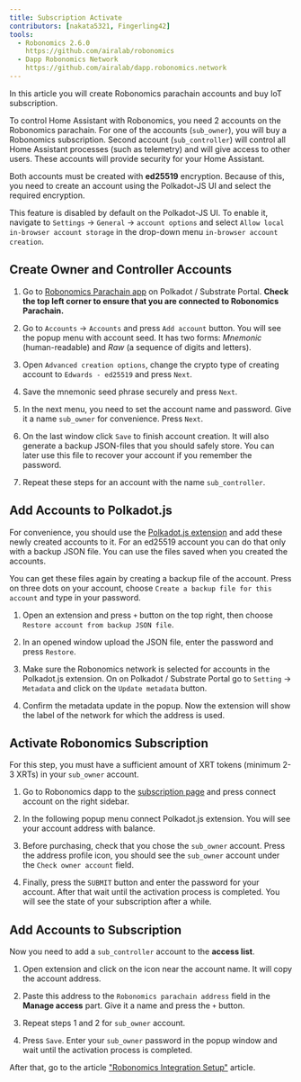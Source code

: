```yaml
---
title: Subscription Activate
contributors: [nakata5321, Fingerling42]
tools:   
  - Robonomics 2.6.0
    https://github.com/airalab/robonomics
  - Dapp Robonomics Network 
    https://github.com/airalab/dapp.robonomics.network
---
```


In this article you will create Robonomics parachain accounts and buy IoT subscription. 

<robo-wiki-picture src="home-assistant/sub_activate.png" />


To control Home Assistant with Robonomics, you need 2 accounts on the Robonomics parachain. For one of the accounts (`sub_owner`), you will buy a Robonomics subscription. Second account (`sub_controller`) will control all Home Assistant processes (such as telemetry) and will give access to other users. These accounts will provide security for your Home Assistant. 

<robo-wiki-note type="warning" title="WARNING">

Both accounts must be created with **ed25519** encryption. Because of this, you need to create an account using the Polkadot-JS UI and select the required encryption. 

This feature is disabled by default on the Polkadot-JS UI. To enable it, navigate to `Settings` -> `General` -> `account options` and select `Allow local in-browser account storage` in the drop-down menu `in-browser account creation`.

</robo-wiki-note>

## Create Owner and Controller Accounts

<robo-wiki-video autoplay loop controls :videos="[{src: 'https://crustipfs.live/ipfs/QmQiJYPYajUJXENX2PzSJMSKGSshyWyPNqugSYxP5eCNvm', type:'mp4'}]" />

1. Go to [Robonomics Parachain app](https://polkadot.js.org/apps/?rpc=wss%3A%2F%2Fkusama.rpc.robonomics.network%2F#/) on Polkadot / Substrate Portal. **Check the top left corner to ensure that you are connected to Robonomics Parachain.**

2. Go to `Accounts` -> `Accounts` and press `Add account` button. You will see the popup menu with account seed. It has two forms: *Mnemonic* (human-readable) and *Raw* (a sequence of digits and letters). 

3. Open `Advanced creation options`, change the crypto type of creating account to `Edwards - ed25519` and press `Next`.


4. Save the mnemonic seed phrase securely and press `Next`.

5. In the next menu, you need to set the account name and password. Give it a name `sub_owner` for convenience. Press `Next`.

6. On the last window click `Save` to finish account creation. It will also generate a backup JSON-files that you should safely store. You can later use this file to recover your account if you remember the password.

7. Repeat these steps for an account with the name `sub_controller`.


## Add Accounts to Polkadot.js

For convenience, you should use the [Polkadot.js extension](https://polkadot.js.org/extension/) and add these newly created accounts to it. For an ed25519 account you can do that only with a backup JSON file. You can use the files saved when you created the accounts.

You can get these files again by creating a backup file of the account. Press on three dots on your account, choose `Create a backup file for this account` and type in your password.

<robo-wiki-video autoplay loop controls :videos="[{src: 'https://crustipfs.live/ipfs/QmRd7gztUjWkLF4W2XuJwy5aXBwzNV2aPCU6CQQLvUpSNj', type:'mp4'}]" />

1. Open an extension and press `+` button on the top right, then choose `Restore account from backup JSON file`.

2. In an opened window upload the JSON file, enter the password and press `Restore`.

3. Make sure the Robonomics network is selected for accounts in the Polkadot.js extension. On on Polkadot / Substrate Portal go to `Setting` -> `Metadata` and click on the `Update metadata` button. 

4. Confirm the metadata update in the popup. Now the extension will show the label of the network for which the address is used.

<robo-wiki-video autoplay loop controls :videos="[{src: 'https://crustipfs.live/ipfs/QmT5sTNP9t8gpbD4RJJw6ETwG4wiziiChAh2uHHBk9Zsyd', type:'mp4'}]" />

## Activate Robonomics Subscription 

<robo-wiki-note type="okay">

For this step, you must have a sufficient amount of XRT tokens (minimum 2-3 XRTs) in your `sub_owner` account.

</robo-wiki-note>

<robo-wiki-video autoplay loop controls :videos="[{src: 'https://crustipfs.live/ipfs/QmXrFCajmJgkRDSbshGD3QehjnoyS6jafEPSjHdYkoBHum', type:'mp4'}]" />

1. Go to Robonomics dapp to the [subscription page](https://dapp.robonomics.network/#/subscription) and press connect account on the right sidebar.

2. In the following popup menu connect Polkadot.js extension. You will see your account address with balance.

3. Before purchasing, check that you chose the `sub_owner` account. Press the address profile icon, you should see the `sub_owner` account under the `Check owner account` field.

4. Finally, press the `SUBMIT` button and enter the password for your account. After that wait until the activation process is completed. You will see the state of your subscription after a while.


## Add Accounts to Subscription

Now you need to add a `sub_controller` account to the **access list**. 

<robo-wiki-video autoplay loop controls :videos="[{src: 'https://crustipfs.live/ipfs/QmV1gkwtcXsWv54ov9tuXfcHg7nqs1foM8cRwts4sqnqtX', type:'mp4'}]" />

1. Open extension and click on the icon near the account name. It will copy the account address.


2. Paste this address to the `Robonomics parachain address` field in the **Manage access** part. Give it a name and press the `+` button. 

3. Repeat steps 1 and 2 for `sub_owner` account.

3. Press `Save`. Enter your `sub_owner` password in the popup window and wait until the activation process is completed.

After that, go to the article ["Robonomics Integration Setup"](/docs/robonomics-hass-integration/) article.